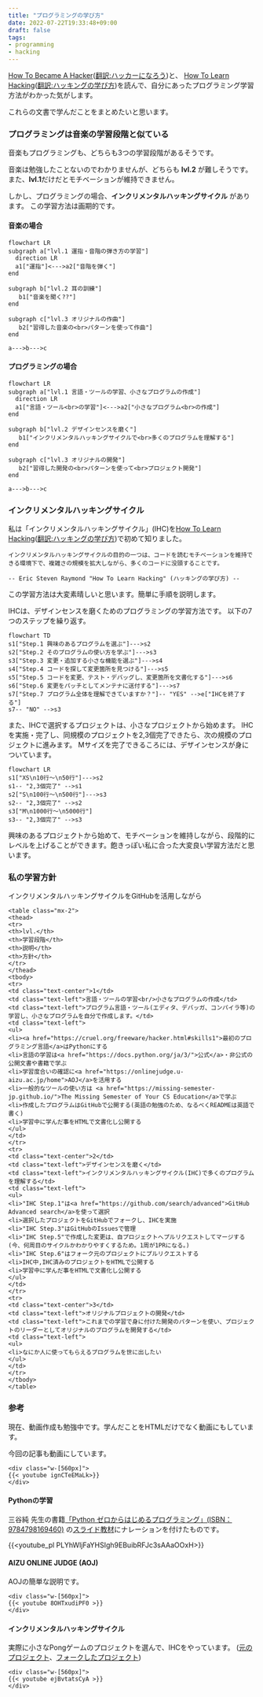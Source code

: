 ```yaml
---
title: "プログラミングの学び方"
date: 2022-07-22T19:33:48+09:00
draft: false
tags:
- programming
- hacking
---
```


[How To Became A Hacker](http://www.catb.org/~esr/faqs/hacker-howto.html)([翻訳:ハッカーになろう](https://cruel.org/freeware/hacker.html#believe3))と、
[How To Learn Hacking](http://www.catb.org/~esr/faqs/hacking-howto.html)([翻訳:ハッキングの学び方](https://github.com/kantas-spike/how-to-learn-hacking-japanese/blob/main/how-to-learn-hacking.md))を読んで、自分にあったプログラミング学習方法がわかった気がします。

これらの文書で学んだことをまとめたいと思います。

<!--more-->

### プログラミングは音楽の学習段階と似ている

音楽もプログラミングも、どちらも3つの学習段階があるそうです。

音楽は勉強したことないのでわかりませんが、どちらも **lvl.2** が難しそうです。
また、**lvl.1**だけだとモチベーションが維持できません。

しかし、プログラミングの場合、**インクリメンタルハッキングサイクル** があります。
この学習方法は画期的です。

#### 音楽の場合

~~~mermaid
flowchart LR
subgraph a["lvl.1 運指・音階の弾き方の学習"]
  direction LR
  a1["運指"]<--->a2["音階を弾く"]
end

subgraph b["lvl.2 耳の訓練"]
   b1["音楽を聞く??"]
end

subgraph c["lvl.3 オリジナルの作曲"]
   b2["習得した音楽の<br>パターンを使って作曲"]
end

a--->b--->c
~~~

#### プログラミングの場合

~~~mermaid
flowchart LR
subgraph a["lvl.1 言語・ツールの学習、小さなプログラムの作成"]
  direction LR
  a1["言語・ツール<br>の学習"]<--->a2["小さなプログラム<br>の作成"]
end

subgraph b["lvl.2 デザインセンスを磨く"]
   b1["インクリメンタルハッキングサイクルで<br>多くのプログラムを理解する"]
end

subgraph c["lvl.3 オリジナルの開発"]
   b2["習得した開発の<br>パターンを使って<br>プロジェクト開発"]
end

a--->b--->c
~~~

### インクリメンタルハッキングサイクル

私は「インクリメンタルハッキングサイクル」(IHC)を[How To Learn Hacking](http://www.catb.org/~esr/faqs/hacking-howto.html)([翻訳:ハッキングの学び方](https://github.com/kantas-spike/how-to-learn-hacking-japanese/blob/main/how-to-learn-hacking.md))で初めて知りました。

~~~text
インクリメンタルハッキングサイクルの目的の一つは、コードを読むモチベーションを維持できる環境下で、複雑さの規模を拡大しながら、多くのコードに没頭することです。

-- Eric Steven Raymond "How To Learn Hacking" (ハッキングの学び方) --
~~~

この学習方法は大変素晴しいと思います。簡単に手順を説明します。

IHCは、デザインセンスを磨くためのプログラミングの学習方法です。
以下の7つのステップを繰り返す。

~~~mermaid
flowchart TD
s1["Step.1 興味のあるプログラムを選ぶ"]--->s2
s2["Step.2 そのプログラムの使い方を学ぶ"]--->s3
s3["Step.3 変更・追加する小さな機能を選ぶ"]--->s4
s4["Step.4 コードを探して変更箇所を見つける"]--->s5
s5["Step.5 コードを変更、テスト・デバッグし、変更箇所を文書化する"]--->s6
s6["Step.6 変更をパッチとしてメンテナに送付する"]--->s7
s7["Step.7 プログラム全体を理解できていますか？"]-- "YES" -->e["IHCを終了する"]
s7-- "NO" -->s3
~~~

また、IHCで選択するプロジェクトは、小さなプロジェクトから始めます。
IHCを実施・完了し、同規模のプロジェクトを2,3個完了できたら、次の規模のプロジェクトに進みます。
Mサイズを完了できるころには、デザインセンスが身についています。

~~~mermaid
flowchart LR
s1["XS\n10行〜\n50行"]--->s2
s1-- "2,3個完了" -->s1
s2["S\n100行〜\n500行"]--->s3
s2-- "2,3個完了" -->s2
s3["M\n1000行〜\n5000行"]
s3-- "2,3個完了" -->s3
~~~

興味のあるプロジェクトから始めて、モチベーションを維持しながら、段階的にレベルを上げることができます。飽きっぽい私に合った大変良い学習方法だと思います。

### 私の学習方針

インクリメンタルハッキングサイクルをGitHubを活用しながら

~~~rawhtml
<table class="mx-2">
<thead>
<tr>
<th>lvl.</th>
<th>学習段階</th>
<th>説明</th>
<th>方針</th>
</tr>
</thead>
<tbody>
<tr>
<td class="text-center">1</td>
<td class="text-left">言語・ツールの学習<br/>小さなプログラムの作成</td>
<td class="text-left">プログラム言語・ツール(エディタ、デバッガ、コンパイラ等)の学習し、小さなプログラムを自分で作成します。</td>
<td class="text-left">
<ul>
<li><a href="https://cruel.org/freeware/hacker.html#skills1">最初のプログラミング言語</a>はPythonにする
<li>言語の学習は<a href="https://docs.python.org/ja/3/">公式</a>・非公式の公開文書や書籍で学ぶ
<li>学習度合いの確認に<a href="https://onlinejudge.u-aizu.ac.jp/home">AOJ</a>を活用する
<li>一般的なツールの使い方は <a href="https://missing-semester-jp.github.io/">The Missing Semester of Your CS Education</a>で学ぶ
<li>作成したプログラムはGitHubで公開する(英語の勉強のため、なるべくREADMEは英語で書く)
<li>学習中に学んだ事をHTMLで文書化し公開する
</ul>
</td>
</tr>
<tr>
<td class="text-center">2</td>
<td class="text-left">デザインセンスを磨く</td>
<td class="text-left">インクリメンタルハッキングサイクル(IHC)で多くのプログラムを理解する</td>
<td class="text-left">
<ul>
<li>"IHC Step.1"は<a href="https://github.com/search/advanced">GitHub Advanced search</a>を使って選択
<li>選択したプロジェクトをGitHubでフォークし、IHCを実施
<li>"IHC Step.3"はGitHubのIssuesで管理
<li>"IHC Step.5"で作成した変更は、自プロジェクトへプルリクエストしてマージする(今、何周目のサイクルかわかりやすくするため。1周が1PRになる。)
<li>"IHC Step.6"はフォーク元のプロジェクトにプルリクエストする
<li>IHC中,IHC済みのプロジェクトをHTMLで公開する
<li>学習中に学んだ事をHTMLで文書化し公開する
</ul>
</td>
</tr>
<tr>
<td class="text-center">3</td>
<td class="text-left">オリジナルプロジェクトの開発</td>
<td class="text-left">これまでの学習で身に付けた開発のパターンを使い、プロジェクトのリーダーとしてオリジナルのプログラムを開発する</td>
<td class="text-left">
<ul>
<li>なにか人に使ってもらえるプログラムを世に出したい
</ul>
</td>
</tr>
</tbody>
</table>
~~~

### 参考

現在、動画作成も勉強中です。学んだことをHTMLだけでなく動画にもしています。

今回の記事も動画にしています。

~~~rawhtml
<div class="w-[560px]">
{{< youtube ignCTeEMaLk>}}
</div>
~~~


#### Pythonの学習

三谷純 先生の書籍[「Python ゼロからはじめるプログラミング」(ISBN：9784798169460)]("https://www.shoeisha.co.jp/book/detail/9784798169460") の[スライド教材](https://mitani.cs.tsukuba.ac.jp/book_support/python/)にナレーションを付けたものです。

{{<youtube_pl PLYhWljFaYHSIgh9EBuibRFJc3sAAaOOxH>}}

#### AIZU ONLINE JUDGE (AOJ)

AOJの簡単な説明です。

~~~rawhtml
<div class="w-[560px]">
{{< youtube 8OHTxudiPF0 >}}
</div>
~~~

#### インクリメンタルハッキングサイクル

実際に小さなPongゲームのプロジェクトを選んで、IHCをやっています。
([元のプロジェクト](https://github.com/anilatasoyy/Pong-Game-with-Pygame)、[フォークしたプロジェクト](https://github.com/kantas-spike/Pong-Game-with-Pygame/blob/main/README.ja.md))

~~~rawhtml
<div class="w-[560px]">
{{< youtube ejBvtatsCyA >}}
</div>
~~~